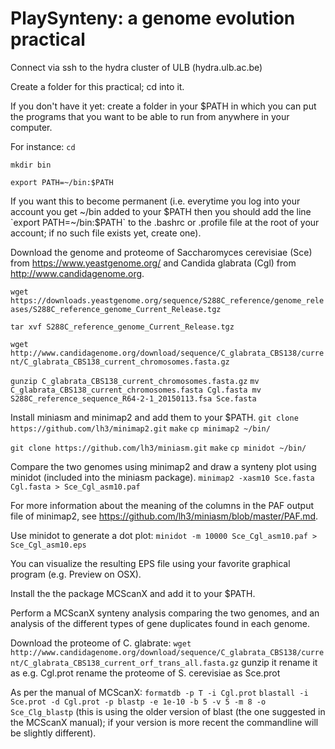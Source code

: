 # PlaySynteny: a genome evolution practical

Connect via ssh to the hydra cluster of ULB (hydra.ulb.ac.be)

Create a folder for this practical; cd into it.

If you don't have it yet: create a folder in your $PATH in which you can put the programs that you want to be able to run from anywhere in your computer.

For instance:
`cd` 

`mkdir bin`

`export PATH=~/bin:$PATH`

If you want this to become permanent (i.e. everytime you log into your account you get ~/bin added to your $PATH then you should add the line `export PATH=~/bin:$PATH` to the .bashrc or .profile file at the root of your account; if no such file exists yet, create one).

Download the genome and proteome of Saccharomyces cerevisiae (Sce) from https://www.yeastgenome.org/ and Candida glabrata (Cgl) from http://www.candidagenome.org.

`wget https://downloads.yeastgenome.org/sequence/S288C_reference/genome_releases/S288C_reference_genome_Current_Release.tgz`

`tar xvf S288C_reference_genome_Current_Release.tgz`

`wget http://www.candidagenome.org/download/sequence/C_glabrata_CBS138/current/C_glabrata_CBS138_current_chromosomes.fasta.gz`

`gunzip C_glabrata_CBS138_current_chromosomes.fasta.gz`
`mv C_glabrata_CBS138_current_chromosomes.fasta Cgl.fasta
mv S288C_reference_sequence_R64-2-1_20150113.fsa Sce.fasta`

Install miniasm and minimap2 and add them to your $PATH.
`git clone https://github.com/lh3/minimap2.git`
`make`
`cp minimap2 ~/bin/`

`git clone https://github.com/lh3/miniasm.git`
`make`
`cp minidot ~/bin/`

Compare the two genomes using minimap2 and draw a synteny plot using minidot (included into the miniasm package).
`minimap2 -xasm10 Sce.fasta Cgl.fasta > Sce_Cgl_asm10.paf`

For more information about the meaning of the columns in the PAF output file of minimap2, see https://github.com/lh3/miniasm/blob/master/PAF.md.

Use minidot to generate a dot plot:
`minidot -m 10000 Sce_Cgl_asm10.paf > Sce_Cgl_asm10.eps`

You can visualize the resulting EPS file using your favorite graphical program (e.g. Preview on OSX).

Install the the package MCScanX and add it to your $PATH.

Perform a MCScanX synteny analysis comparing the two genomes, and an analysis of the different types of gene duplicates found in each genome.

Download the proteome of C. glabrate: `wget http://www.candidagenome.org/download/sequence/C_glabrata_CBS138/current/C_glabrata_CBS138_current_orf_trans_all.fasta.gz`
gunzip it
rename it as e.g. Cgl.prot
rename the proteome of S. cerevisiae as Sce.prot

As per the manual of MCScanX:
`formatdb -p T -i Cgl.prot`
`blastall -i Sce.prot -d Cgl.prot -p blastp -e 1e-10 -b 5 -v 5 -m 8 -o Sce_Clg_blastp`
(this is using the older version of blast (the one suggested in the MCScanX manual); if your version is more recent the commandline will be slightly different).





